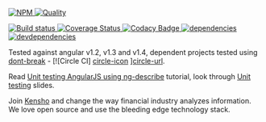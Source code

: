 [![NPM][ng-describe-icon] ][ng-describe-url]
[![Quality][quality-badge] ][quality-url]

[![Build status][ng-describe-ci-image] ][ng-describe-ci-url]
[![Coverage Status][ng-describe-coverage-image] ][ng-describe-coverage-url]
[![Codacy Badge][ng-describe-codacy-image] ][ng-describe-codacy-url]
[![dependencies][ng-describe-dependencies-image] ][ng-describe-dependencies-url]
[![devdependencies][ng-describe-devdependencies-image] ][ng-describe-devdependencies-url]

Tested against angular v1.2, v1.3 and v1.4, 
dependent projects tested using [dont-break][dont-break] - [![Circle CI] [circle-icon] ][circle-url].

Read [Unit testing AngularJS using ng-describe](http://glebbahmutov.com/blog/1-2-3-tested/) tutorial,
look through [Unit testing](http://slides.com/bahmutov/ng-describe) slides.

Join [Kensho](https://kensho.com/#/careers) and change the way financial industry analyzes information.
We love open source and use the bleeding edge technology stack.

[ng-describe-icon]: https://nodei.co/npm/ng-describe.png?downloads=true
[ng-describe-url]: https://npmjs.org/package/ng-describe
[ng-describe-ci-image]: https://travis-ci.org/kensho/ng-describe.png?branch=master
[ng-describe-ci-url]: https://travis-ci.org/kensho/ng-describe
[ng-describe-coverage-image]: https://coveralls.io/repos/kensho/ng-describe/badge.png
[ng-describe-coverage-url]: https://coveralls.io/r/kensho/ng-describe
[ng-describe-dependencies-image]: https://david-dm.org/kensho/ng-describe.png
[ng-describe-dependencies-url]: https://david-dm.org/kensho/ng-describe
[ng-describe-devdependencies-image]: https://david-dm.org/kensho/ng-describe/dev-status.png
[ng-describe-devdependencies-url]: https://david-dm.org/kensho/ng-describe#info=devDependencies
[ng-describe-codacy-image]: https://www.codacy.com/project/badge/25cb5d1410c7497cb057d887d1f3ea23
[ng-describe-codacy-url]: https://www.codacy.com/public/kensho/ng-describe.git

[quality-badge]: http://npm.packagequality.com/badge/ng-describe.png
[quality-url]: http://packagequality.com/#?package=ng-describe

[circle-icon]: https://circleci.com/gh/kensho/ng-describe.svg?style=svg
[circle-url]: https://circleci.com/gh/kensho/ng-describe
[dont-break]: https://github.com/bahmutov/dont-break
